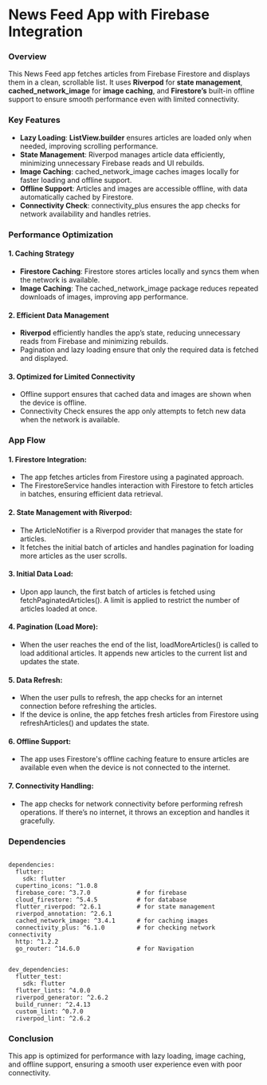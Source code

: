 # News Feed App with Firebase Integration


### Overview
This News Feed app fetches articles from Firebase Firestore and displays them in a clean, scrollable list. 
It uses **Riverpod** for **state management**, **cached_network_image** for **image caching**, and **Firestore’s** built-in offline support to ensure smooth performance even with limited connectivity.

### Key Features
- **Lazy Loading**: **ListView.builder** ensures articles are loaded only when needed, improving scrolling performance.
- **State Management**: Riverpod manages article data efficiently, minimizing unnecessary Firebase reads and UI rebuilds.
- **Image Caching**: cached_network_image caches images locally for faster loading and offline support.
- **Offline Support**: Articles and images are accessible offline, with data automatically cached by Firestore.
- **Connectivity Check**: connectivity_plus ensures the app checks for network availability and handles retries.

### Performance Optimization
#### 1. Caching Strategy
   - **Firestore Caching**: Firestore stores articles locally and syncs them when the network is available.
   - **Image Caching**: The cached_network_image package reduces repeated downloads of images, improving app performance. 
#### 2. Efficient Data Management
   - **Riverpod** efficiently handles the app’s state, reducing unnecessary reads from Firebase and minimizing rebuilds.
   - Pagination and lazy loading ensure that only the required data is fetched and displayed.
#### 3. Optimized for Limited Connectivity
   - Offline support ensures that cached data and images are shown when the device is offline.
   - Connectivity Check ensures the app only attempts to fetch new data when the network is available.

### App Flow
#### 1. Firestore Integration:
- The app fetches articles from Firestore using a paginated approach.
- The FirestoreService handles interaction with Firestore to fetch articles in batches, ensuring efficient data retrieval.

#### 2. State Management with Riverpod:
- The ArticleNotifier is a Riverpod provider that manages the state for articles.
- It fetches the initial batch of articles and handles pagination for loading more articles as the user scrolls.

#### 3. Initial Data Load:
- Upon app launch, the first batch of articles is fetched using fetchPaginatedArticles(). A limit is applied to restrict the number of articles loaded at once.

#### 4. Pagination (Load More):
- When the user reaches the end of the list, loadMoreArticles() is called to load additional articles. It appends new articles to the current list and updates the state.

#### 5. Data Refresh:
 - When the user pulls to refresh, the app checks for an internet connection before refreshing the articles.
- If the device is online, the app fetches fresh articles from Firestore using refreshArticles() and updates the state.

#### 6. Offline Support:
- The app uses Firestore's offline caching feature to ensure articles are available even when the device is not connected to the internet.

#### 7. Connectivity Handling:
- The app checks for network connectivity before performing refresh operations. If there’s no internet, it throws an exception and handles it gracefully.


### Dependencies
```riverpod: ^2.0.0

dependencies:
  flutter:
    sdk: flutter
  cupertino_icons: ^1.0.8
  firebase_core: ^3.7.0             # for firebase
  cloud_firestore: ^5.4.5           # for database
  flutter_riverpod: ^2.6.1          # for state management
  riverpod_annotation: ^2.6.1
  cached_network_image: ^3.4.1      # for caching images
  connectivity_plus: ^6.1.0         # for checking network connectivity
  http: ^1.2.2
  go_router: ^14.6.0                # for Navigation


dev_dependencies:
  flutter_test:
    sdk: flutter
  flutter_lints: ^4.0.0
  riverpod_generator: ^2.6.2
  build_runner: ^2.4.13
  custom_lint: ^0.7.0
  riverpod_lint: ^2.6.2

```
### Conclusion
This app is optimized for performance with lazy loading, image caching, and offline support, ensuring a smooth user experience even with poor connectivity.
